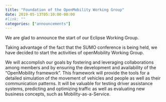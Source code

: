 ```yaml
---
title: "Foundation of the OpenMobility Working Group"
date: 2019-05-13T05:10:00-00:00
#link: ""
categories: ["announcements"]
---
```


We are glad to announce the start of our Eclipse Working Group.

<!--more-->

Taking advantage of the fact that the SUMO conference is being held, we have decided to start the activities of openMobility Working Group.

We will accomplish our goals by fostering and leveraging collaborations among members and by ensuring the development and availability of the “OpenMobility framework”. This framework will provide the tools for a detailed simulation of the movement of vehicles and people as well as their communication patterns. It will be valuable for testing driver assistance systems, predicting and optimizing traffic as well as evaluating new business concepts, such as Mobility-as-a-Service.
